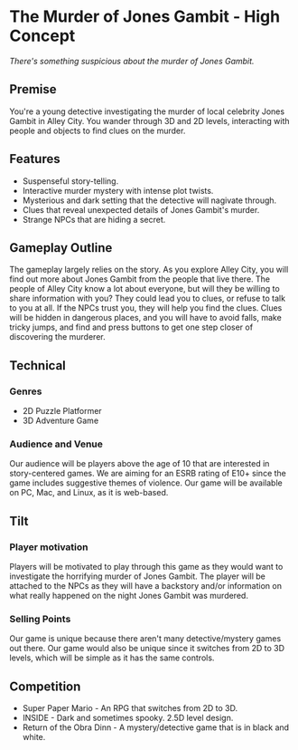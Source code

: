 
# The Murder of Jones Gambit - High Concept
_There's something suspicious about the murder of Jones Gambit._

## Premise
You're a young detective investigating the murder of local celebrity Jones Gambit in Alley City. You wander through 3D and 2D levels, interacting with people and objects to find clues on the murder.

## Features
- Suspenseful story-telling.
- Interactive murder mystery with intense plot twists.
- Mysterious and dark setting that the detective will nagivate through.
- Clues that reveal unexpected details of Jones Gambit's murder. 
- Strange NPCs that are hiding a secret.


## Gameplay Outline
The gameplay largely relies on the story. As you explore Alley City, you will find out more about Jones Gambit from the people that live there. The people of Alley City know a lot about everyone, but will they be willing to share information with you? They could lead you to clues, or refuse to talk to you at all. If the NPCs trust you, they will help you find the clues. Clues will be hidden in dangerous places, and you will have to avoid falls, make tricky jumps, and find and press buttons to get one step closer of discovering the murderer.

## Technical

### Genres
- 2D Puzzle Platformer
- 3D Adventure Game

### Audience and Venue
Our audience will be players above the age of 10 that are interested in story-centered games. We are aiming for an ESRB rating of E10+ since the game includes suggestive themes of violence. Our game will be available on PC, Mac, and Linux, as it is web-based.

## Tilt

### Player motivation
Players will be motivated to play through this game as they would want to investigate the horrifying murder of Jones Gambit. The player will be attached to the NPCs as they will have a backstory and/or information on what really happened on the night Jones Gambit was murdered.

### Selling Points
Our game is unique because there aren't many detective/mystery games out there. Our game would also be unique since it switches from 2D to 3D levels, which will be simple as it has the same controls.

## Competition
- Super Paper Mario - An RPG that switches from 2D to 3D.
- INSIDE - Dark and sometimes spooky. 2.5D level design.
- Return of the Obra Dinn - A mystery/detective game that is in black and white.
